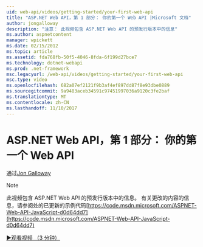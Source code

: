 ```yaml
---
uid: web-api/videos/getting-started/your-first-web-api
title: "ASP.NET Web API，第 1 部分： 你的第一个 Web API |Microsoft 文档"
author: jongalloway
description: "注意： 此视频包含 ASP.NET Web API 的预发行版本中的信息"
ms.author: aspnetcontent
manager: wpickett
ms.date: 02/15/2012
ms.topic: article
ms.assetid: fda768fb-50f5-4046-8fda-6f199d27bce7
ms.technology: dotnet-webapi
ms.prod: .net-framework
msc.legacyurl: /web-api/videos/getting-started/your-first-web-api
msc.type: video
ms.openlocfilehash: 682a07ef2121f9b3af4ef897dd87f8e93dbe0889
ms.sourcegitcommit: 9a9483aceb34591c97451997036a9120c3fe2baf
ms.translationtype: MT
ms.contentlocale: zh-CN
ms.lasthandoff: 11/10/2017
---
```

<a name="aspnet-web-api-part-1-your-first-web-api"></a>ASP.NET Web API，第 1 部分： 你的第一个 Web API
====================
通过[Jon Galloway](https://github.com/jongalloway)

> [!NOTE]
> 此视频包含 ASP.NET Web API 的预发行版本中的信息。 有关更改的内容的信息，请参阅处的已更新的示例代码[https://code.msdn.microsoft.com/ASPNET-Web-API-JavaScript-d0d64dd7](https://code.msdn.microsoft.com/ASPNET-Web-API-JavaScript-d0d64dd7)

[&#9654;观看视频 （3 分钟）](https://channel9.msdn.com/Blogs/ASP-NET-Site-Videos/your-first-web-api)
